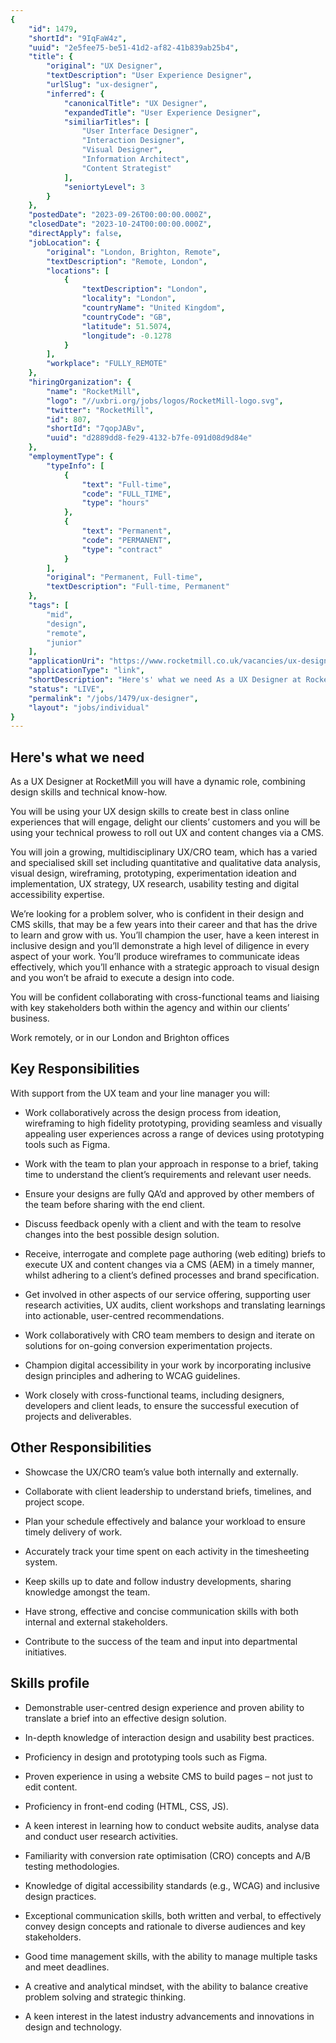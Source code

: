 ```yaml
---
{
	"id": 1479,
	"shortId": "9IqFaW4z",
	"uuid": "2e5fee75-be51-41d2-af82-41b839ab25b4",
	"title": {
		"original": "UX Designer",
		"textDescription": "User Experience Designer",
		"urlSlug": "ux-designer",
		"inferred": {
			"canonicalTitle": "UX Designer",
			"expandedTitle": "User Experience Designer",
			"similiarTitles": [
				"User Interface Designer",
				"Interaction Designer",
				"Visual Designer",
				"Information Architect",
				"Content Strategist"
			],
			"seniortyLevel": 3
		}
	},
	"postedDate": "2023-09-26T00:00:00.000Z",
	"closedDate": "2023-10-24T00:00:00.000Z",
	"directApply": false,
	"jobLocation": {
		"original": "London, Brighton, Remote",
		"textDescription": "Remote, London",
		"locations": [
			{
				"textDescription": "London",
				"locality": "London",
				"countryName": "United Kingdom",
				"countryCode": "GB",
				"latitude": 51.5074,
				"longitude": -0.1278
			}
		],
		"workplace": "FULLY_REMOTE"
	},
	"hiringOrganization": {
		"name": "RocketMill",
		"logo": "//uxbri.org/jobs/logos/RocketMill-logo.svg",
		"twitter": "RocketMill",
		"id": 807,
		"shortId": "7qopJABv",
		"uuid": "d2889dd8-fe29-4132-b7fe-091d08d9d84e"
	},
	"employmentType": {
		"typeInfo": [
			{
				"text": "Full-time",
				"code": "FULL_TIME",
				"type": "hours"
			},
			{
				"text": "Permanent",
				"code": "PERMANENT",
				"type": "contract"
			}
		],
		"original": "Permanent, Full-time",
		"textDescription": "Full-time, Permanent"
	},
	"tags": [
		"mid",
		"design",
		"remote",
		"junior"
	],
	"applicationUri": "https://www.rocketmill.co.uk/vacancies/ux-designer/",
	"applicationType": "link",
	"shortDescription": "Here's' what we need As a UX Designer at RocketMill you will have a dynamic role, combining design skills and technical know-how-. You will be using your UX design skills to create best in class",
	"status": "LIVE",
	"permalink": "/jobs/1479/ux-designer",
	"layout": "jobs/individual"
}
---
```

<h2>Here's what we need</h2><p>As a UX Designer at RocketMill you will have a dynamic role, combining design skills and technical know-how.</p><p>You will be using your UX design skills to create best in class online experiences that will engage, delight our clients’ customers and you will be using your technical prowess to roll out UX and content changes via a CMS.</p><p>You will join a growing, multidisciplinary UX/CRO team, which has a varied and specialised skill set including quantitative and qualitative data analysis, visual design, wireframing, prototyping, experimentation ideation and implementation, UX strategy, UX research, usability testing and digital accessibility expertise.</p><p>We’re looking for a problem solver, who is confident in their design and CMS skills, that may be a few years into their career and that has the drive to learn and grow with us. You’ll champion the user, have a keen interest in inclusive design and you’ll demonstrate a high level of diligence in every aspect of your work. You’ll produce wireframes to communicate ideas effectively, which you’ll enhance with a strategic approach to visual design and you won’t be afraid to execute a design into code.</p><p>You will be confident collaborating with cross-functional teams and liaising with key stakeholders both within the agency and within our clients’ business.&nbsp;</p><p>Work remotely, or in our London and Brighton offices</p><h2>Key Responsibilities</h2><p>With support from the UX team and your line manager you will:</p><ul><li><p>Work collaboratively across the design process from ideation, wireframing to high fidelity prototyping, providing seamless and visually appealing user experiences across a range of devices using prototyping tools such as Figma.</p></li><li><p>Work with the team to plan your approach in response to a brief, taking time to understand the client’s requirements and relevant user needs.&nbsp;</p></li><li><p>Ensure your designs are fully QA’d and approved by other members of the team before sharing with the end client.</p></li><li><p>Discuss feedback openly with a client and with the team to resolve changes into the best possible design solution.</p></li><li><p>Receive, interrogate and complete page authoring (web editing) briefs to execute UX and content changes via a CMS (AEM) in a timely manner, whilst adhering to a client’s defined processes and brand specification.</p></li><li><p>Get involved in other aspects of our service offering, supporting user research activities, UX audits, client workshops and translating learnings into actionable, user-centred recommendations.</p></li><li><p>Work collaboratively with CRO team members to design and iterate on solutions for on-going conversion experimentation projects.</p></li><li><p>Champion digital accessibility in your work by incorporating inclusive design principles and adhering to WCAG guidelines.</p></li><li><p>Work closely with cross-functional teams, including designers, developers and client leads, to ensure the successful execution of projects and deliverables.</p></li></ul><h2>Other Responsibilities</h2><ul><li><p>Showcase the UX/CRO team’s value both internally and externally.</p></li><li><p>Collaborate with client leadership to understand briefs, timelines, and project scope.</p></li><li><p>Plan your schedule effectively and balance your workload to ensure timely delivery of work.</p></li><li><p>Accurately track your time spent on each activity in the timesheeting system.</p></li><li><p>Keep skills up to date and follow industry developments, sharing knowledge amongst the team.</p></li><li><p>Have strong, effective and concise communication skills with both internal and external stakeholders.</p></li><li><p>Contribute to the success of the team and input into departmental initiatives.</p></li></ul><h2>Skills profile</h2><ul><li><p>Demonstrable user-centred design experience and proven ability to translate a brief into an effective design solution.</p></li><li><p>In-depth knowledge of interaction design and usability best practices.</p></li><li><p>Proficiency in design and prototyping tools such as Figma.</p></li><li><p>Proven experience in using a website CMS to build pages – not just to edit content.</p></li><li><p>Proficiency in front-end coding (HTML, CSS, JS).</p></li><li><p>A keen interest in learning how to conduct website audits, analyse data and conduct user research activities.</p></li><li><p>Familiarity with conversion rate optimisation (CRO) concepts and A/B testing methodologies.</p></li><li><p>Knowledge of digital accessibility standards (e.g., WCAG) and inclusive design practices.</p></li><li><p>Exceptional communication skills, both written and verbal, to effectively convey design concepts and rationale to diverse audiences and key stakeholders.</p></li><li><p>Good time management skills, with the ability to manage multiple tasks and meet deadlines.</p></li><li><p>A creative and analytical mindset, with the ability to balance creative problem solving and strategic thinking.</p></li><li><p>A keen interest in the latest industry advancements and innovations in design and technology.</p></li></ul>
